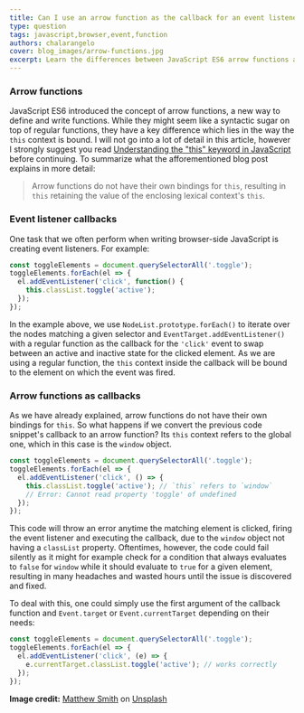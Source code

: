 ```yaml
---
title: Can I use an arrow function as the callback for an event listener in JavaScript?
type: question
tags: javascript,browser,event,function
authors: chalarangelo
cover: blog_images/arrow-functions.jpg
excerpt: Learn the differences between JavaScript ES6 arrow functions and regular functions and how they affect event listener callbacks.
---
```


### Arrow functions

JavaScript ES6 introduced the concept of arrow functions, a new way to define and write functions. While they might seem like a syntactic sugar on top of regular functions, they have a key difference which lies in the way the `this` context is bound. I will not go into a lot of detail in this article, however I strongly suggest you read [Understanding the "this" keyword in JavaScript](/blog/s/javascript-this) before continuing. To summarize what the afforementioned blog post explains in more detail:

> Arrow functions do not have their own bindings for `this`, resulting in `this` retaining the value of the enclosing lexical context's `this`.

### Event listener callbacks

One task that we often perform when writing browser-side JavaScript is creating event listeners. For example:

```js
const toggleElements = document.querySelectorAll('.toggle');
toggleElements.forEach(el => {
  el.addEventListener('click', function() {
    this.classList.toggle('active');
  });
});
```

In the example above, we use `NodeList.prototype.forEach()` to iterate over the nodes matching a given selector and `EventTarget.addEventListener()` with a regular function as the callback for the `'click'` event to swap between an active and inactive state for the clicked element. As we are using a regular function, the `this` context inside the callback will be bound to the element on which the event was fired.

### Arrow functions as callbacks

As we have already explained, arrow functions do not have their own bindings for `this`. So what happens if we convert the previous code snippet's callback to an arrow function? Its `this` context refers to the global one, which in this case is the `window` object.

```js
const toggleElements = document.querySelectorAll('.toggle');
toggleElements.forEach(el => {
  el.addEventListener('click', () => {
    this.classList.toggle('active'); // `this` refers to `window`
    // Error: Cannot read property 'toggle' of undefined
  });
});
```

This code will throw an error anytime the matching element is clicked, firing the event listener and executing the callback, due to the `window` object not having a `classList` property. Oftentimes, however, the code could fail silently as it might for example check for a condition that always evaluates to `false` for `window` while it should evaluate to `true` for a given element, resulting in many headaches and wasted hours until the issue is discovered and fixed.

To deal with this, one could simply use the first argument of the callback function and `Event.target` or `Event.currentTarget` depending on their needs:

```js
const toggleElements = document.querySelectorAll('.toggle');
toggleElements.forEach(el => {
  el.addEventListener('click', (e) => {
    e.currentTarget.classList.toggle('active'); // works correctly
  });
});
```

**Image credit:** [Matthew Smith](https://unsplash.com/@whale?utm_source=unsplash&utm_medium=referral&utm_content=creditCopyText) on [Unsplash](https://unsplash.com/s/photos/code?utm_source=unsplash&utm_medium=referral&utm_content=creditCopyText)

